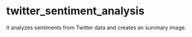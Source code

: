 # twitter_sentiment_analysis
It analyzes sentiments from Twitter data and creates an summary image.
